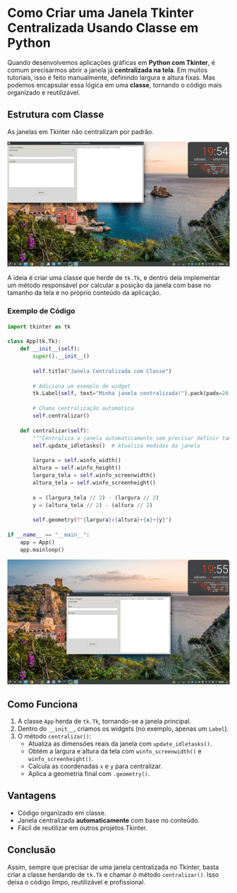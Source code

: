 [Python]::
# Como Criar uma Janela Tkinter Centralizada Usando Classe em Python

Quando desenvolvemos aplicações gráficas em **Python com Tkinter**, é comum
precisarmos abrir a janela já **centralizada na tela**. Em muitos tutoriais,
isso é feito manualmente, definindo largura e altura fixas. Mas podemos encapsular
essa lógica em uma **classe**, tornando o código mais organizado e reutilizável.

## Estrutura com Classe

As janelas em Tkinter não centralizam por padrão.

![](1.webp)

A ideia é criar uma classe que herde de `tk.Tk`, e dentro dela implementar um
método responsável por calcular a posição da janela com base no tamanho da tela
e no próprio conteúdo da aplicação.

### Exemplo de Código

```python
import tkinter as tk

class App(tk.Tk):
    def __init__(self):
        super().__init__()

        self.title("Janela Centralizada com Classe")

        # Adiciona um exemplo de widget
        tk.Label(self, text="Minha janela centralizada!").pack(padx=20, pady=20)

        # Chama centralização automática
        self.centralizar()

    def centralizar(self):
        """Centraliza a janela automaticamente sem precisar definir tamanho fixo."""
        self.update_idletasks()  # Atualiza medidas da janela

        largura = self.winfo_width()
        altura = self.winfo_height()
        largura_tela = self.winfo_screenwidth()
        altura_tela = self.winfo_screenheight()

        x = (largura_tela // 2) - (largura // 2)
        y = (altura_tela // 2) - (altura // 2)

        self.geometry(f"{largura}x{altura}+{x}+{y}")

if __name__ == "__main__":
    app = App()
    app.mainloop()
```

![](2.webp)

## Como Funciona

1. A classe `App` herda de `tk.Tk`, tornando-se a janela principal.
2. Dentro do `__init__`, criamos os widgets (no exemplo, apenas um `Label`).
3. O método `centralizar()`:
   - Atualiza as dimensões reais da janela com `update_idletasks()`.
   - Obtém a largura e altura da tela com `winfo_screenwidth()` e `winfo_screenheight()`.
   - Calcula as coordenadas `x` e `y` para centralizar.
   - Aplica a geometria final com `.geometry()`.

## Vantagens

- Código organizado em classe.
- Janela centralizada **automaticamente** com base no conteúdo.
- Fácil de reutilizar em outros projetos Tkinter.

## Conclusão

Assim, sempre que precisar de uma janela centralizada no Tkinter,
basta criar a classe herdando de `tk.Tk` e chamar o método `centralizar()`.
Isso deixa o código limpo, reutilizável e profissional.
